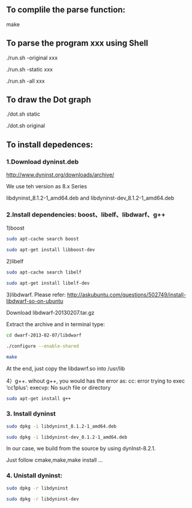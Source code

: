 
## To complile the parse function:
make

## To parse the program xxx using Shell

./run.sh -original xxx

./run.sh -static xxx

./run.sh -all xxx

## To draw the Dot graph

./dot.sh static

./dot.sh original

## To install depedences:

### 1.Download dyninst.deb

http://www.dyninst.org/downloads/archive/ 

We use teh version as 8.x Series 

libdyninst_8.1.2-1_amd64.deb and libdyninst-dev_8.1.2-1_amd64.deb 

### 2.Install dependencies:  boost、libelf、libdwarf、g++ 

1)boost 

```bash
sudo apt-cache search boost

sudo apt-get install libboost-dev
```

2)libelf

```bash
sudo apt-cache search libelf

sudo apt-get install libelf-dev
```

3)libdwarf.  Please refer:  http://askubuntu.com/questions/502749/install-libdwarf-so-on-ubuntu

Download libdwarf-20130207.tar.gz

Extract the archive and in terminal type:

```bash
cd dwarf-2013-02-07/libdwarf

./configure --enable-shared

make
```

At the end, just copy the libdawrf.so into /usr/lib


4）g++. wihout g++, you would has the error as:  cc: error trying to exec ‘cc1plus’: execvp: No such file or directory

```bash
sudo apt-get install g++
```

### 3. Install dyninst

```bash
sudo dpkg -i libdyninst_8.1.2-1_amd64.deb

sudo dpkg -i libdyninst-dev_8.1.2-1_amd64.deb
```

In our case, we build from the source by using dynInst-8.2.1.

Just follow cmake,make,make install ...

### 4. Unistall dyninst:

```bash
sudo dpkg -r libdyninst

sudo dpkg -r libdyninst-dev
```

